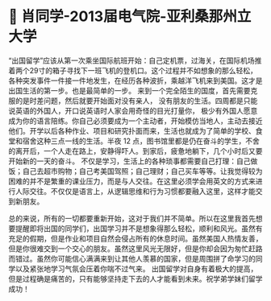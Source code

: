 # 💛 肖同学-2013届电气院-亚利桑那州立大学

&#x20;   “出国留学”应该从第一次乘坐国际航班开始：自己定机票，过海关，在国际机场推着两个29寸的箱子寻找下一班飞机的登机口。这个过程并不如想象的那么轻松，各种突发事件一件接一件地发生，在经历各种波折，乘越洋飞机来到美国。这才是出国生活的第一步。也是最简单的一步。 来到一个完全陌生的国度，首先需要克服的是时差问题，然后就要开始面对没有亲人， 没有朋友的生活。四周都是只能说英语的外国人，开口说英语时人家会用奇怪的目光打量你， 极少有外国人愿意成为你的语言陪练。你自己必须要成为一个主动者，开始模仿当地人，主动去接近他们。开学以后各种作业、项目和研究扑面而来，生活也就成为了简单的学校、食堂和宿舍这种三点一线的生活。半夜 12 点，图书馆里都是仍在奋斗的学生，不舍的离开后，一个人走在路上，安静得吓人。到家后，疲惫地躺下，几个小时后又要开始新的一天的奋斗。 不仅是学习，生活上的各种琐事都需要自己打理：自己做饭；自己去超市购物；自己考美国驾照；自己理财；自己买车等等。让我觉得较为困难的并不是繁重的课业压力，而是与人交往。在这里必须学会用英文的方式来进行人际交往。不仅仅是语言上，从逻辑思维和行为习惯都要融入这里，这样才能交到新朋友。

&#x20;   总的来说，所有的一切都要重新开始，这对于我们并不简单。所以在这里我首先想要提醒即将出国的同学们，出国学习并不是想象得那么轻松，顺利和风光。虽然有充足的假期，但是作业和项目自然会侵占所有的休息时间。虽然美国人热情友善，但是你很难交到一个交心的朋友。虽然这里风光无限好，但是你却会因为匆忙赶路而错过。虽然你可能信心满满来到让其他人羡慕的国家，但是周围拼了命学习的同学以及紧张地学习气氛会压着你喘不过气来。 出国留学对自身有着极大的提高，但是过程确是痛苦的，只有能够坚持走下去的人才能看到未来。祝学弟学妹们留学成功！
